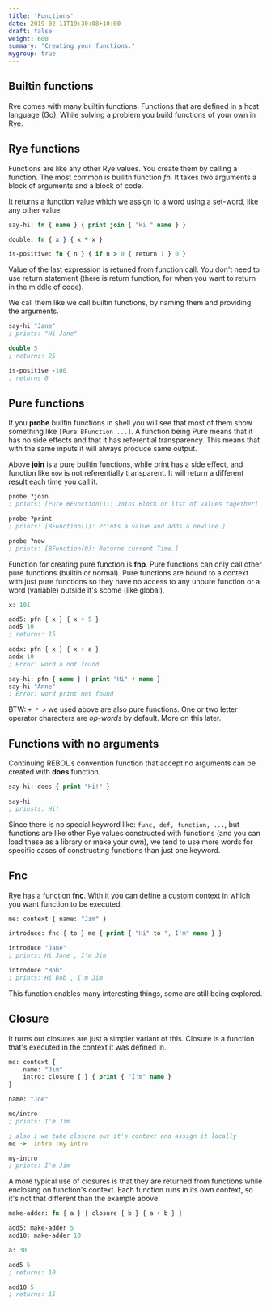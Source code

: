 ```yaml
---
title: 'Functions' 
date: 2019-02-11T19:30:08+10:00
draft: false
weight: 600
summary: "Creating your functions."
mygroup: true
---
```


## Builtin functions

Rye comes with many builtin functions. Functions that are defined in a host language (Go). While solving a problem you build functions of your own in Rye.

## Rye functions

Functions are like any other Rye values. You create them by calling a function. The most common is builitn function *fn*. It takes two arguments a block of arguments and a block of code.

It returns a function value which we assign to a word using a set-word, like any other value.

```clojure
say-hi: fn { name } { print join { "Hi " name } }

double: fn { x } { x * x }

is-positive: fn { n } { if n > 0 { return 1 } 0 }
```

Value of the last expression is retuned from function call. You don't need to use return statement (there is return function, for when you want to return in the middle of code).

We call them like we call builtin functions, by naming them and providing the arguments.

```clojure
say-hi "Jane"
; prints: "Hi Jane"

double 5
; returns: 25

is-positive -100
; returns 0
```

## Pure functions

If you **probe** builtin functions in shell you will see that most of them show something like `[Pure BFunction ...]`. A function being Pure means that it has no side effects and that
it has referential transparency. This means that with the same inputs it will always produce same output. 

Above **join** is a pure builtin functions, while print has a side effect, and function like `now` is not referentially transparent. It will return a different result each time you call it.

```lisp
probe ?join
; prints: [Pure BFunction(1): Joins Block or list of values together]

probe ?print
; prints: [BFunction(1): Prints a value and adds a newline.]

probe ?now
; prints: [BFunction(0): Returns current Time.]
```

Function for creating pure function is **fnp**. Pure functions can only call other pure functions (builtin or normal). Pure functions are bound to a context with just pure functions so they 
have no access to any unpure function or a word (variable) outside it's scome (like global).

```clojure
x: 101

add5: pfn { x } { x + 5 }
add5 10
; returns: 15

addx: pfn { x } { x + a }
addx 10
; Error: word a not found

say-hi: pfn { name } { print "Hi" + name }
say-hi "Anne"
; Error: word print not found
```

BTW: `+ * >` we used above are also pure functions. One or two letter operator characters are _op-words_ by default. More on this later.


## Functions with no arguments

Continuing REBOL's convention function that accept no arguments can be created with **does** function. 

```clojure
say-hi: does { print "Hi!" }

say-hi
; prinsts: Hi!
```

Since there is no special keyword like: `func, def, function, ...`, but functions are
like other Rye values constructed with functions (and you can load these as a library or make your own), we tend to use more words for specific cases of constructing functions than just one keyword.

## Fnc 

Rye has a function **fnc**. With it you can define a custom context in which you want function to be executed.

```clojure
me: context { name: "Jim" }

introduce: fnc { to } me { print { "Hi" to ", I'm" name } }

introduce "Jane"
; prints: Hi Jane , I'm Jim

introduce "Bob"
; prints: Hi Bob , I'm Jim
```

This function enables many interesting things, some are still being explored.

## Closure

It turns out closures are just a simpler variant of this. Closure is a function that's  executed in the context it was defined in.

```clojure
me: context { 
	name: "Jim" 
	intro: closure { } { print { "I'm" name } 
}

name: "Joe"

me/intro
; prints: I'm Jim

; also i we take closure out it's context and assign it locally
me -> 'intro :my-intro

my-intro
; prints: I'm Jim
```
A more typical use of closures is that they are returned from functions while enclosing on function's context. Each function runs in its own context, so it's not that different than the example above.

```clojure
make-adder: fn { a } { closure { b } { a + b } }

add5: make-adder 5 
add10: make-adder 10

a: 30

add5 5
; returns: 10

add10 5
; returns: 15
```

